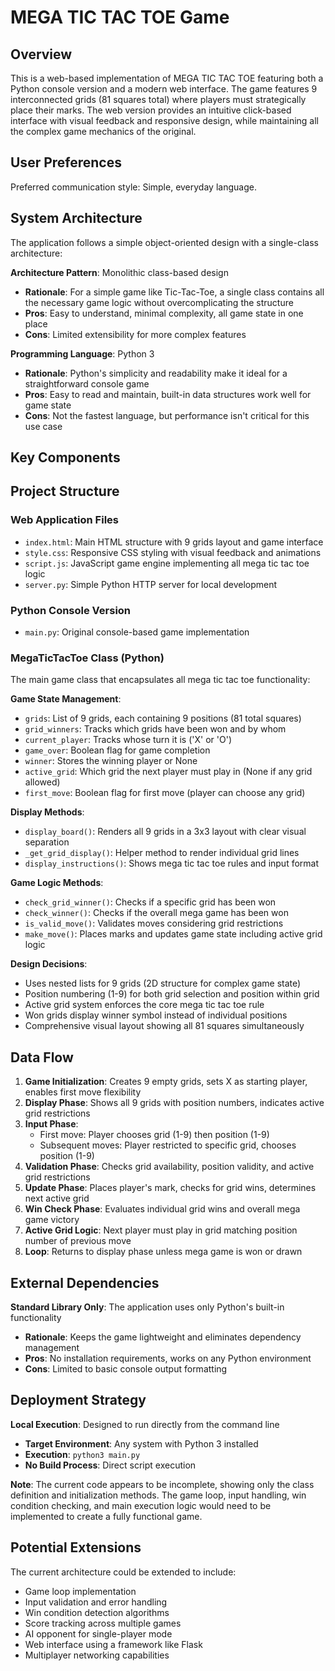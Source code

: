 # MEGA TIC TAC TOE Game

## Overview

This is a web-based implementation of MEGA TIC TAC TOE featuring both a Python console version and a modern web interface. The game features 9 interconnected grids (81 squares total) where players must strategically place their marks. The web version provides an intuitive click-based interface with visual feedback and responsive design, while maintaining all the complex game mechanics of the original.

## User Preferences

Preferred communication style: Simple, everyday language.

## System Architecture

The application follows a simple object-oriented design with a single-class architecture:

**Architecture Pattern**: Monolithic class-based design
- **Rationale**: For a simple game like Tic-Tac-Toe, a single class contains all the necessary game logic without overcomplicating the structure
- **Pros**: Easy to understand, minimal complexity, all game state in one place
- **Cons**: Limited extensibility for more complex features

**Programming Language**: Python 3
- **Rationale**: Python's simplicity and readability make it ideal for a straightforward console game
- **Pros**: Easy to read and maintain, built-in data structures work well for game state
- **Cons**: Not the fastest language, but performance isn't critical for this use case

## Key Components

## Project Structure

### Web Application Files
- `index.html`: Main HTML structure with 9 grids layout and game interface
- `style.css`: Responsive CSS styling with visual feedback and animations
- `script.js`: JavaScript game engine implementing all mega tic tac toe logic
- `server.py`: Simple Python HTTP server for local development

### Python Console Version
- `main.py`: Original console-based game implementation

### MegaTicTacToe Class (Python)
The main game class that encapsulates all mega tic tac toe functionality:

**Game State Management**:
- `grids`: List of 9 grids, each containing 9 positions (81 total squares)
- `grid_winners`: Tracks which grids have been won and by whom
- `current_player`: Tracks whose turn it is ('X' or 'O')
- `game_over`: Boolean flag for game completion
- `winner`: Stores the winning player or None
- `active_grid`: Which grid the next player must play in (None if any grid allowed)
- `first_move`: Boolean flag for first move (player can choose any grid)

**Display Methods**:
- `display_board()`: Renders all 9 grids in a 3x3 layout with clear visual separation
- `_get_grid_display()`: Helper method to render individual grid lines
- `display_instructions()`: Shows mega tic tac toe rules and input format

**Game Logic Methods**:
- `check_grid_winner()`: Checks if a specific grid has been won
- `check_winner()`: Checks if the overall mega game has been won
- `is_valid_move()`: Validates moves considering grid restrictions
- `make_move()`: Places marks and updates game state including active grid logic

**Design Decisions**:
- Uses nested lists for 9 grids (2D structure for complex game state)
- Position numbering (1-9) for both grid selection and position within grid
- Active grid system enforces the core mega tic tac toe rule
- Won grids display winner symbol instead of individual positions
- Comprehensive visual layout showing all 81 squares simultaneously

## Data Flow

1. **Game Initialization**: Creates 9 empty grids, sets X as starting player, enables first move flexibility
2. **Display Phase**: Shows all 9 grids with position numbers, indicates active grid restrictions
3. **Input Phase**: 
   - First move: Player chooses grid (1-9) then position (1-9)
   - Subsequent moves: Player restricted to specific grid, chooses position (1-9)
4. **Validation Phase**: Checks grid availability, position validity, and active grid restrictions
5. **Update Phase**: Places player's mark, checks for grid wins, determines next active grid
6. **Win Check Phase**: Evaluates individual grid wins and overall mega game victory
7. **Active Grid Logic**: Next player must play in grid matching position number of previous move
8. **Loop**: Returns to display phase unless mega game is won or drawn

## External Dependencies

**Standard Library Only**: The application uses only Python's built-in functionality
- **Rationale**: Keeps the game lightweight and eliminates dependency management
- **Pros**: No installation requirements, works on any Python environment
- **Cons**: Limited to basic console output formatting

## Deployment Strategy

**Local Execution**: Designed to run directly from the command line
- **Target Environment**: Any system with Python 3 installed
- **Execution**: `python3 main.py`
- **No Build Process**: Direct script execution

**Note**: The current code appears to be incomplete, showing only the class definition and initialization methods. The game loop, input handling, win condition checking, and main execution logic would need to be implemented to create a fully functional game.

## Potential Extensions

The current architecture could be extended to include:
- Game loop implementation
- Input validation and error handling
- Win condition detection algorithms
- Score tracking across multiple games
- AI opponent for single-player mode
- Web interface using a framework like Flask
- Multiplayer networking capabilities